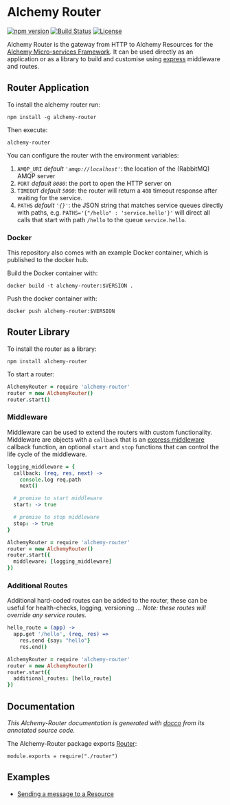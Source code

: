 # Alchemy Router

[![npm version](https://badge.fury.io/js/alchemy-router.svg)](https://badge.fury.io/js/alchemy-router)
[![Build Status](https://travis-ci.org/LoyaltyNZ/alchemy-router.svg?branch=master)](https://travis-ci.org/LoyaltyNZ/alchemy-router)
[![License](https://img.shields.io/badge/license-LGPL--3.0-blue.svg)](http://www.gnu.org/licenses/lgpl-3.0.en.html)

Alchemy Router is the gateway from HTTP to Alchemy Resources for the [Alchemy Micro-services Framework](https://github.com/LoyaltyNZ/alchemy-framework). It can be used directly as an application or as a library to build and customise using [express](http://expressjs.com/en/guide/using-middleware.html) middleware and routes.

## Router Application

To install the alchemy router run:

```
npm install -g alchemy-router
```

Then execute:

```
alchemy-router
```

You can configure the router with the environment variables:

1. `AMQP_URI`  *default `'amqp://localhost'`*: the location of the (RabbitMQ) AMQP server
2. `PORT` *default `8080`*: the port to open the HTTP server on
3. `TIMEOUT` *default `5000`*: the router will return a `408` timeout response after waiting for the service.
4. `PATHS` *default `'{}'`*: the JSON string that matches service queues directly with paths, e.g. `PATHS='{"/hello" : 'service.hello'}'` will direct all calls that start with path `/hello` to the queue `service.hello`.

### Docker

This repository also comes with an example Docker container, which is published to the docker hub.

Build the Docker container with:

```
docker build -t alchemy-router:$VERSION .
```

Push the docker container with:

```
docker push alchemy-router:$VERSION
```

## Router Library

To install the router as a library:

```
npm install alchemy-router
```

To start a router:

```coffeescript
AlchemyRouter = require 'alchemy-router'
router = new AlchemyRouter()
router.start()
```

### Middleware

Middleware can be used to extend the routers with custom functionality. Middleware are objects with a `callback` that is an [express middleware](http://expressjs.com/en/guide/using-middleware.html) callback function, an optional `start` and `stop` functions that can control the life cycle of the middleware.

```coffeescript
logging_middleware = {
  callback: (req, res, next) ->
    console.log req.path
    next()

  # promise to start middleware
  start: -> true

  # promise to stop middleware
  stop: -> true
}

AlchemyRouter = require 'alchemy-router'
router = new AlchemyRouter()
router.start({
  middleware: [logging_middleware]
})
```

### Additional Routes

Additional hard-coded routes can be added to the router, these can be useful for health-checks, logging, versioning ... *Note: these routes will override any service routes.*

```coffeescript
hello_route = (app) ->
  app.get '/hello', (req, res) =>
    res.send {say: "hello"}
    res.end()

AlchemyRouter = require 'alchemy-router'
router = new AlchemyRouter()
router.start({
  additional_routes: [hello_route]
})
```

## Documentation

*This Alchemy-Router documentation is generated with [docco](https://jashkenas.github.io/docco/) from its annotated source code.*

The Alchemy-Router package exports [Router](./src/router.html):

    module.exports = require("./router")

## Examples

* [Sending a message to a Resource](./examples/example_1_send_message.html)


